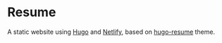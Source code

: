 # Resume
A static website using [Hugo](https://gohugo.io/) and [Netlify](https://www.netlify.com/), based on [hugo-resume](https://themes.gohugo.io/hugo-resume/) theme.
